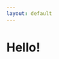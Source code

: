 ```yaml
---
layout: default
---
```


<!DOCTYPE html>
<html lang="en">
<head>
	<meta charset="UTF-8">
	<title>Test</title>
</head>
<body>
	<h1>Hello!</h1>
</body>
</html>
